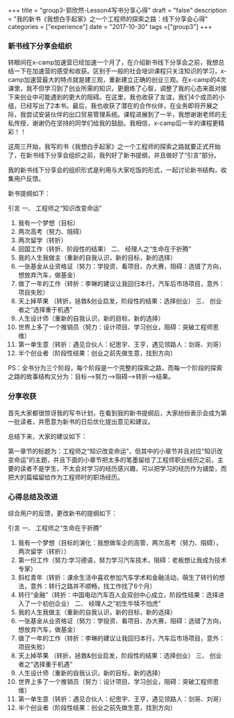 +++
title = "group3-郭欣然-Lesson4写书分享心得"
draft = "false"
description = "我的新书《我想白手起家》之一个工程师的探索之路：线下分享会心得"
categories = ["experience"]
date = "2017-10-30"
tags =["group3"]
+++

### 新书线下分享会组织
转眼间在x-camp加速营已经加速一个月了，在介绍新书线下分享会之前，我想总结一下在加速营的感受和收获。区别于一般的社会培训课程只关注知识的学习，x-camp加速营最大的特点就是建三观，重新建立正确的创业三观。在x-camp的4次课里，我不但学习到了创业所需的知识，更磨练了心智，调整了我的心态来面对接下来创业中可能遇到的更大的阻碍。在这里，我也收获了友谊，我们4个成员的小组，已经写出了2本书。最后，我也收获了潜在的合作伙伴，在业务即将开展之际，我尝试安装伙伴的出口贸易管理系统。课程进展到了一半，我想谢谢老师的无私传授，谢谢仍在坚持的同学们给我的鼓励。我相信，x-camp后一半的课程更精彩！！

这周三开始，我写的书《我想白手起家》之一个工程师的探索之路就要正式开始了，在新书线下分享会组织之前，我列好了新书提纲，并且做好了“引言”部分。

我的新书线下分享会的组织形式是利用与大家吃饭的形式，一起讨论新书结构，收集用户反馈。

新书提纲如下：

引言
一、	工程师之“知识改变命运”
1.	我有一个梦想（目标）
2.	两次高考（努力、阻碍）
3.	两次留学（转折）
4.	回国工作（转折、阶段性的结果）
二、	经理人之“生命在于折腾”
1.	我的人生我做主（重新的自我认识，新的目标，新的选择）
2.	一张基金从业资格证（努力：学投资、看项目、办大赛，阻碍：选错了方向，想放弃汽车，做基金）
3.	做了一年的工作（转折：李琳的建议让我回归本行，汽车后市场项目，意外：项目失败）
4.	天上掉苹果 （转折，拯救&创业启发，阶段性的结果：选择创业）
三、	创业者之“选择重于机遇”
1.	人生设计师（重新的自我认识，新的目标，新的选择）
2.	世界上多了一个推销员（努力：设计项目、学习创业，阻碍：突破工程师思维）
3.	第一单生意（转折：遇见合伙人：纪思宇、王亨，遇见领路人：剑哥、刘哥）
4.	半个创业者（阶段性结果：创业之前先做生意，找到方向）

PS：全书分为三个阶段，每个阶段是一个完整的探索之路，而每一个阶段的探索之路的故事结构又分为：目标-->努力-->阻碍-->转折-->结果。

### 分享收获
首先大家都很惊讶我的写书计划，在看到我的新书提纲后，大家纷纷表示会成为第一批读者，并愿意为新书的日后优化提出意见和建议。

总结下来，大家的建议如下：

第一章节的标题为：工程师之“知识改变命运”，但其中的小章节并且对应“知识改变命运”的主题，并且下面的小章节把太多的笔墨留给了工程师职业经历之前，主要的读者不是学生，不太会对学习的经历感兴趣，可以把学习的经历作为铺垫，而把大的篇幅留给作为工程师时的职场经历。

### 心得总结及改进
综合用户的反馈，更改新书的提纲如下：

引言
一、	工程师之“生命在于折腾”
1.	我有一个梦想（目标的演化：我想做车企的高管，两次高考（努力、阻碍），两次留学（转折））
2.	第一份工作（努力:学习德语，努力学习汽车技术，阻碍：老板想让我成为技术专家）
3.  斜杠青年（转折：课余生活中喜欢参加汽车学术和金融活动，萌生了转行的想法，意外：转行之路并不顺畅，找工作找了6个月）
4.  转行“金融”（转折：中国电动汽车百人会双创中心成立，阶段性结果：选择进入了一个初创企业）
二、	经理人之“初生牛犊不怕虎”
1.	我的人生我做主（重新的自我认识，新的目标，新的选择）
2.	一张基金从业资格证（努力：学投资、看项目、办大赛，阻碍：选错了方向，想放弃汽车，做基金）
3.	做了一年的工作（转折：李琳的建议让我回归本行，汽车后市场项目，意外：项目失败）
4.	天上掉苹果 （转折，拯救&创业启发，阶段性的结果：选择创业）
三、	创业者之“选择重于机遇”
1.	人生设计师（重新的自我认识，新的目标，新的选择）
2.	世界上多了一个推销员（努力：设计项目、学习创业，阻碍：突破工程师思维）
3.	第一单生意（转折：遇见合伙人：纪思宇、王亨，遇见领路人：剑哥、刘哥）
4.	半个创业者（阶段性结果：创业之前先做生意，找到方向）
